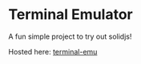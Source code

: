 # Terminal Emulator

A fun simple project to try out solidjs!

Hosted here: [terminal-emu](https://terminal-emu.netlify.app/)